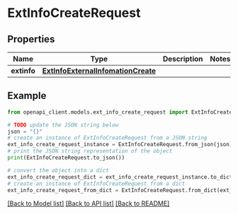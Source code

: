 # ExtInfoCreateRequest


## Properties

Name | Type | Description | Notes
------------ | ------------- | ------------- | -------------
**extinfo** | [**ExtInfoExternalInfomationCreate**](ExtInfoExternalInfomationCreate.md) |  | 

## Example

```python
from openapi_client.models.ext_info_create_request import ExtInfoCreateRequest

# TODO update the JSON string below
json = "{}"
# create an instance of ExtInfoCreateRequest from a JSON string
ext_info_create_request_instance = ExtInfoCreateRequest.from_json(json)
# print the JSON string representation of the object
print(ExtInfoCreateRequest.to_json())

# convert the object into a dict
ext_info_create_request_dict = ext_info_create_request_instance.to_dict()
# create an instance of ExtInfoCreateRequest from a dict
ext_info_create_request_from_dict = ExtInfoCreateRequest.from_dict(ext_info_create_request_dict)
```
[[Back to Model list]](../README.md#documentation-for-models) [[Back to API list]](../README.md#documentation-for-api-endpoints) [[Back to README]](../README.md)


